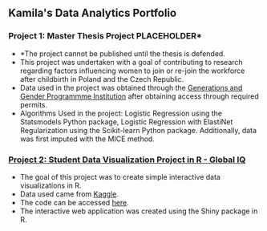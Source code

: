 ## Kamila's Data Analytics Portfolio

### Project 1: Master Thesis Project PLACEHOLDER*
- *The project cannot be published until the thesis is defended.
- This project was undertaken with a goal of contributing to research regarding factors influencing women to join or re-join the workforce after childbirth in Poland and the Czech Republic.
- Data used in the project was obtained through the [Generations and Gender Programmme Institution](https://www.ggp-i.org/generations-and-gender-survey/) after obtaining access through required permits.
- Algorithms Used in the project: Logistic Regression using the Statsmodels Python package, Logistic Regression with ElastiNet Regularization using the Scikit-learn Python package. Additionally, data was first imputed with the MICE method.

### [Project 2: Student Data Visualization Project in R - Global IQ](https://kamila109507.shinyapps.io/kamila-projekt/)
- The goal of this project was to create simple interactive data visualizations in R.
- Data used came from [Kaggle](https://www.kaggle.com/datasets/mlippo/average-global-iq-per-country-with-other-stats).
- The code can be accessed [here](https://github.com/Kamila-AK/Kamila_Portfolio/blob/cf58d9ce24d68797624dbffcb0dc13d72b78afa3/Project%202%20Code).
- The interactive web application was created using the Shiny package in R.
